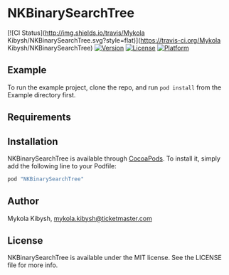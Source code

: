 # NKBinarySearchTree

[![CI Status](http://img.shields.io/travis/Mykola Kibysh/NKBinarySearchTree.svg?style=flat)](https://travis-ci.org/Mykola Kibysh/NKBinarySearchTree)
[![Version](https://img.shields.io/cocoapods/v/NKBinarySearchTree.svg?style=flat)](http://cocoapods.org/pods/NKBinarySearchTree)
[![License](https://img.shields.io/cocoapods/l/NKBinarySearchTree.svg?style=flat)](http://cocoapods.org/pods/NKBinarySearchTree)
[![Platform](https://img.shields.io/cocoapods/p/NKBinarySearchTree.svg?style=flat)](http://cocoapods.org/pods/NKBinarySearchTree)

## Example

To run the example project, clone the repo, and run `pod install` from the Example directory first.

## Requirements

## Installation

NKBinarySearchTree is available through [CocoaPods](http://cocoapods.org). To install
it, simply add the following line to your Podfile:

```ruby
pod "NKBinarySearchTree"
```

## Author

Mykola Kibysh, mykola.kibysh@ticketmaster.com

## License

NKBinarySearchTree is available under the MIT license. See the LICENSE file for more info.
